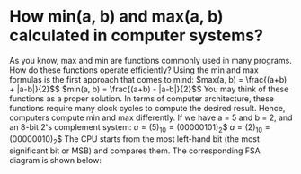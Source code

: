 # How min(a, b) and max(a, b) calculated in computer systems?
As you know, max and min are functions commonly used in many programs. How do these functions operate efficiently? Using the min and max formulas is the first approach that comes to mind:
$max(a, b) = \frac{(a+b) + |a-b|}{2}$$
$min(a, b) = \frac{(a+b) - |a-b|}{2}$$
You may think of these functions as a proper solution. In terms of computer architecture, these functions require many clock cycles to compute the desired result. Hence, computers compute min and max differently. If we have a = 5 and b = 2, and an 8-bit 2's complement system: 
$a = (5)_{10} = (00000101)_{2}$$
$a = (2)_{10} = (00000010)_{2}$$
The CPU starts from the most left-hand bit (the most significant bit or MSB) and compares them. The corresponding FSA diagram is shown below:
